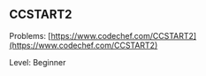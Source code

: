 ## CCSTART2
Problems: [https://www.codechef.com/CCSTART2](https://www.codechef.com/CCSTART2)

Level: Beginner
